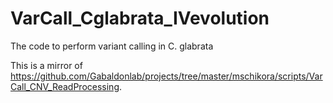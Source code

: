 # VarCall_Cglabrata_IVevolution
The code to perform variant calling in C. glabrata

This is a mirror of https://github.com/Gabaldonlab/projects/tree/master/mschikora/scripts/VarCall_CNV_ReadProcessing.
